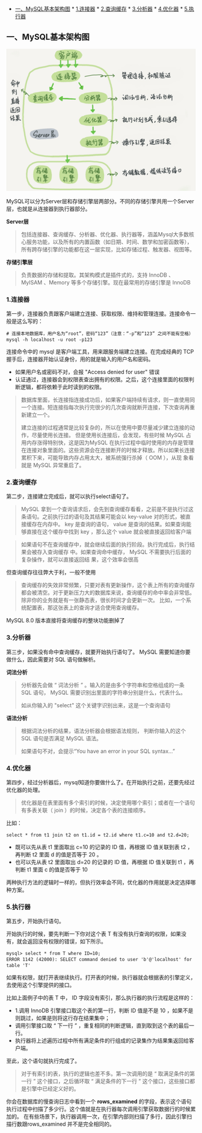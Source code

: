 * [一、MySQL基本架构图](#一mysql基本架构图)
         * [1.连接器](#1连接器)
         * [2.查询缓存](#2查询缓存)
         * [3.分析器](#3分析器)
         * [4.优化器](#4优化器)
         * [5.执行器](#5执行器)

## 一、MySQL基本架构图

![](img/1.png)

MySQL可以分为Server层和存储引擎层两部分。不同的存储引擎共用一个Server层，也就是从连接器到执行器部分。

**Server层**

> 包括连接器、查询缓存、分析器、优化器、执行器等，涵盖Mysql大多数核心服务功能，以及所有的内置函数（如日期、时间、数学和加密函数等），所有跨存储引擎的功能都在这一层实现，比如存储过程、触发器、视图等。

**存储引擎层**

> 负责数据的存储和提取。其架构模式是插件式的，支持 InnoDB 、 MyISAM 、Memory 等多个存储引擎。现在最常用的存储引擎是 InnoDB 

### 1.连接器

第一步，连接器负责跟客户端建立连接、获取权限、维持和管理连接。连接命令一般是这么写的：

```properties
# 连接本地数据库，用户名为“root”，密码“123”（注意：“-p”和“123” 之间不能有空格）
mysql -h localhost -u root -p123
```

连接命令中的 mysql 是客户端工具，用来跟服务端建立连接。在完成经典的 TCP 握手后，连接器开始认证身份，用的就是输入的用户名和密码。

+ 如果用户名或密码不对，会报 "Access denied for user" 错误
+ 认证通过，连接器会到权限表查出拥有的权限。之后，这个连接里面的权限判断逻辑，都将依赖于此时读到的权限。

> 数据库里面，长连接指连接成功后，如果客户端持续有请求，则一直使用同一个连接。短连接指每次执行完很少的几次查询就断开连接，下次查询再重新建立一个。
>
> 建立连接的过程通常是比较复杂的，所以在使用中要尽量减少建立连接的动作，尽量使用长连接。
> 但是使用长连接后，会发现，有些时候 MySQL 占用内存涨得特别快，这是因为MySQL 在执行过程中临时使用的内存是管理在连接对象里面的。这些资源会在连接断开的时候才释放。所以如果长连接累积下来，可能导致内存占用太大，被系统强行杀掉（ OOM ），从现
> 象看就是 MySQL 异常重启了。

### 2.查询缓存

第二步，连接建立完成后，就可以执行select语句了。

> MySQL 拿到一个查询请求后，会先到查询缓存看看，之前是不是执行过这条语句。之前执行过的语句及其结果可能会以 key-value 对的形式，被直接缓存在内存中。 key 是查询的语句， value 是查询的结果。如果查询能够直接在这个缓存中找到 key ，那么这个 value 就会被直接返回给客户端

> 如果语句不在查询缓存中，就会继续后面的执行阶段。执行完成后，执行结果会被存入查询缓存
> 中。如果查询命中缓存， MySQL 不需要执行后面的复杂操作，就可以直接返回结
> 果，这个效率会很高

但查询缓存往往弊大于利，一般不使用

> 查询缓存的失效非常频繁，只要对表有更新操作，这个表上所有的查询缓存都会被清空。对于更新压力大的数据库来说，查询缓存的命中率会非常低。除非你的业务就是有一张静态表，很长时间才会更新一次。
> 比如，一个系统配置表，那这张表上的查询才适合使用查询缓存。

 MySQL 8.0 版本直接将查询缓存的整块功能删掉了

### 3.分析器

第三步，如果没有命中查询缓存，就要开始执行语句了。 MySQL 需要知道你要做什么，因此需要对 SQL 语句做解析。

**词法分析**

> 分析器先会做 “ 词法分析 ” 。输入的是由多个字符串和空格组成的一条 SQL 语句， MySQL 需要识别出里面的字符串分别是什么，代表什么。
>
> 如从你输入的 "select" 这个关键字识别出来，这是一个查询语句

**语法分析**

> 根据词法分析的结果，语法分析器会根据语法规则，
> 判断你输入的这个 SQL 语句是否满足 MySQL 语法。
>
> 如果语句不对，会提示“You have an error in your SQL syntax...”

### 4.优化器

第四步，经过分析器后，mysql知道你要做什么了。在开始执行之前，还要先经过优化器的处理。

> 优化器是在表里面有多个索引的时候，决定使用哪个索引；或者在一个语句有多表关联（ join ）的时候，决定各个表的连接顺序。

比如：

```mysql
select * from t1 join t2 on t1.id = t2.id where t1.c=10 and t2.d=20;
```

+ 既可以先从表 t1 里面取出 c=10 的记录的 ID 值，再根据 ID 值关联到表 t2 ，再判断 t2 里面 d 的值是否等于 20 。
+ 也可以先从表 t2 里面取出 d=20 的记录的 ID 值，再根据 ID 值关联到 t1 ，再判断 t1 里面 c 的值是否等于 10 

两种执行方法的逻辑时一样的，但执行效率会不同，优化器的作用就是决定选择哪种方案。

### 5.执行器

第五步，开始执行语句。

开始执行的时候，要先判断一下你对这个表 T 有没有执行查询的权限，如果没有，就会返回没有权限的错误，如下所示。

```mysql
mysql> select * from T where ID=10;
ERROR 1142 (42000): SELECT command denied to user 'b'@'localhost' for table 'T'
```

如果有权限，就打开表继续执行。打开表的时候，执行器就会根据表的引擎定义，去使用这个引擎提供的接口。

比如上面例子中的表 T 中， ID 字段没有索引，那么执行器的执行流程是这样的：

+ 1.调用 InnoDB 引擎接口取这个表的第一行，判断 ID 值是不是 10 ，如果不是则跳过，如果是则将这行存在结果集中；
+ 调用引擎接口取 “ 下一行 ” ，重复相同的判断逻辑，直到取到这个表的最后一行。
+ 执行器将上述遍历过程中所有满足条件的行组成的记录集作为结果集返回给客户端。

至此，这个语句就执行完成了。

> 对于有索引的表，执行的逻辑也差不多。第一次调用的是 “ 取满足条件的第一行 ” 这个接口，之后循环取 “ 满足条件的下一行 ” 这个接口，这些接口都是引擎中已经定义好的。

你会在数据库的慢查询日志中看到一个 **rows_examined** 的字段，表示这个语句执行过程中扫描了多少行。这个值就是在执行器每次调用引擎获取数据行的时候累加的。
在有些场景下，执行器调用一次，在引擎内部则扫描了多行，因此引擎扫描行数跟rows_examined 并不是完全相同的。